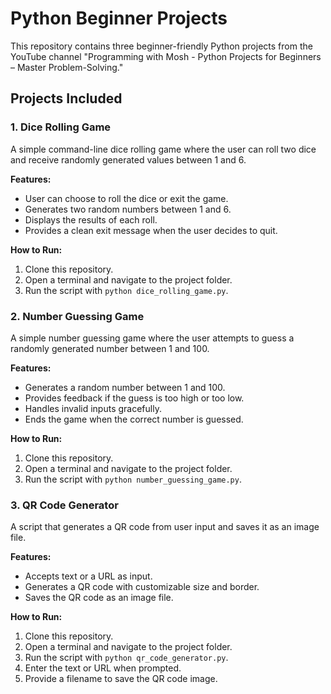# Python Beginner Projects

This repository contains three beginner-friendly Python projects from the YouTube channel "Programming with Mosh - Python Projects for Beginners – Master Problem-Solving."

## Projects Included

### 1. Dice Rolling Game

A simple command-line dice rolling game where the user can roll two dice and receive randomly generated values between 1 and 6.

**Features:**

- User can choose to roll the dice or exit the game.
- Generates two random numbers between 1 and 6.
- Displays the results of each roll.
- Provides a clean exit message when the user decides to quit.

**How to Run:**

1. Clone this repository.
2. Open a terminal and navigate to the project folder.
3. Run the script with `python dice_rolling_game.py`.

### 2. Number Guessing Game

A simple number guessing game where the user attempts to guess a randomly generated number between 1 and 100.

**Features:**

- Generates a random number between 1 and 100.
- Provides feedback if the guess is too high or too low.
- Handles invalid inputs gracefully.
- Ends the game when the correct number is guessed.

**How to Run:**

1. Clone this repository.
2. Open a terminal and navigate to the project folder.
3. Run the script with `python number_guessing_game.py`.

### 3. QR Code Generator

A script that generates a QR code from user input and saves it as an image file.

**Features:**

- Accepts text or a URL as input.
- Generates a QR code with customizable size and border.
- Saves the QR code as an image file.

**How to Run:**

1. Clone this repository.
2. Open a terminal and navigate to the project folder.
3. Run the script with `python qr_code_generator.py`.
4. Enter the text or URL when prompted.
5. Provide a filename to save the QR code image.
